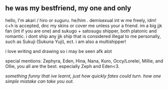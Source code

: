 ## he was my bestfriend, my one and only

hello, I'm akari / hiro or suguru. he/him . demisexual 
int w me freely, idm! c+h is accepted, dnc my skins or cover me unless your a friend. 
im a big jjk fan (int if you are one) and sukugo + satosugu shipper, both platonic and romantic. 
i dont ship any jjk ship that is considered illegal to me personally, such as Sukuji (Sukuna Yuji), ect. 
i am also a multishipper!

i love writing and drawing so i may be seen afk alot

special mentions: Zephyra, Eden, Hina, Nana, Kuro, Occy/Lorelei, Millie, and Ollie, you all are the best. especially Zeph and Eden<3.

*something funny that ive learnt, just how quickly fates could turn. 
how one simple mistake can take you out.*
